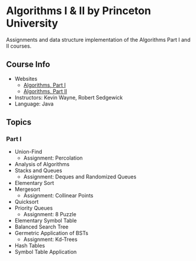 # Algorithms I & II by Princeton University

Assignments and data structure implementation of the Algorithms Part I and II courses.

## Course Info

- Websites
	- [Algorithms, Part I](https://www.coursera.org/learn/algorithms-part1)
	- [Algorithms, Part II](https://www.coursera.org/learn/algorithms-part2)
- Instructors: Kevin Wayne, Robert Sedgewick
- Language: Java

## Topics

### Part I

- Union-Find
	- Assignment: Percolation
- Analysis of Algorithms
- Stacks and Queues
	- Assignment: Deques and Randomized Queues
- Elementary Sort
- Mergesort
	- Assignment: Collinear Points
- Quicksort
- Priority Queues
	- Assignment: 8 Puzzle
- Elementary Symbol Table
- Balanced Search Tree
- Germetric Application of BSTs
	- Assignment: Kd-Trees
- Hash Tables
- Symbol Table Application

